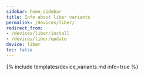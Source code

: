 ```yaml
---
sidebar: home_sidebar
title: Info about liber variants
permalink: /devices/liber/
redirect_from:
- /devices/liber/install
- /devices/liber/update
device: liber
toc: false
---
```

{% include templates/device_variants.md info=true %}
